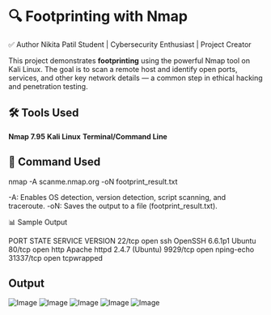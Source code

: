 
# 🔍 Footprinting with Nmap
✅ Author
Nikita Patil
Student | Cybersecurity Enthusiast | Project Creator

This project demonstrates **footprinting** using the powerful Nmap tool on Kali Linux. The goal is to scan a remote host and identify open ports, services, and other key network details — a common step in ethical hacking and penetration testing.


## 🛠️ Tools Used

 **Nmap 7.95**
 **Kali Linux**
 **Terminal/Command Line**


## 📌 Command Used
nmap -A scanme.nmap.org -oN footprint_result.txt

-A: Enables OS detection, version detection, script scanning, and traceroute.
-oN: Saves the output to a file (footprint_result.txt).

📊 Sample Output

PORT        STATE   SERVICE       VERSION
22/tcp      open    ssh           OpenSSH 6.6.1p1 Ubuntu 
80/tcp      open    http          Apache httpd 2.4.7 (Ubuntu)
9929/tcp    open    nping-echo
31337/tcp   open    tcpwrapped


## Output


![Image](https://github.com/user-attachments/assets/0ba22bb2-810c-4a74-921f-d6a2236e716c)
![Image](https://github.com/user-attachments/assets/75ebea78-0f9e-45d2-95ce-541a6c66d5d0)
![Image](https://github.com/user-attachments/assets/12e4ff0c-b1d8-4451-9e7b-15caf225a791)
![Image](https://github.com/user-attachments/assets/3853352e-8f2a-49ec-a23e-3f6561e7168d)
![Image](https://github.com/user-attachments/assets/e2502ac0-8ac0-4bba-bf86-4a7a905ea7d9)
